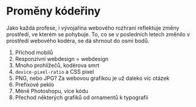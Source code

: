 # Proměny kódeřiny

Jako každá profese, i vývojařina webového rozhraní reflektuje změny prostředí, ve kterém se pohybuje. To, co se v posledních letech změnilo v prostředí webového kodéra, se dá shrnout do osmi bodů.

1. Příchod mobilů  
2. Responzivní webdesign = webdesign
3. Mnoho prohlížečů, kodérova smrt
4. `device-pixel-ratio` a CSS pixel
5. PNG, nebo JPG? Za webovou grafikou je už daleko víc otázek 
6. Prefixové peklo 
7. Méně Photoshopu, více kódu
8. Přechod některých grafiků od ornamentů k typografii


